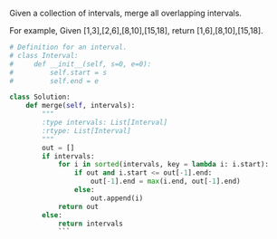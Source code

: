 Given a collection of intervals, merge all overlapping intervals.

For example,
Given [1,3],[2,6],[8,10],[15,18],
return [1,6],[8,10],[15,18].


```python
# Definition for an interval.
# class Interval:
#     def __init__(self, s=0, e=0):
#         self.start = s
#         self.end = e

class Solution:
    def merge(self, intervals):
        """
        :type intervals: List[Interval]
        :rtype: List[Interval]
        """
        out = []
        if intervals:
            for i in sorted(intervals, key = lambda i: i.start):
                if out and i.start <= out[-1].end:
                    out[-1].end = max(i.end, out[-1].end)
                else:
                    out.append(i)
            return out
        else:
            return intervals
            ```
